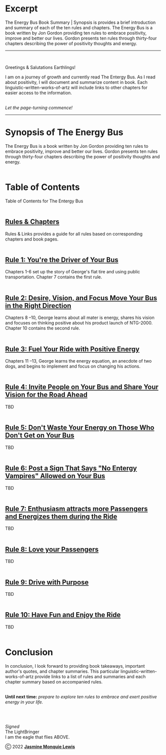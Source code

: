 # Excerpt 

The Energy Bus Book Summary | Synopsis is provides a brief introduction and summary of each of the ten rules and chapters. The Energy Bus is a book written by Jon Gordon providing ten rules to embrace positivity, improve and better our lives. Gordon presents ten rules through thirty-four chapters describing the power of positivity thoughts and energy.  

---
<br/> 

Greetings & Salutations Earthlings! 
<br/> 

I am on a journey of growth and currently read The Entergy Bus. As I read about positivity, I will document  and summarize content in book. Each linguistic-written-works-of-artz will include links to other chapters for easier access to the information.  
<br/> 

*Let the page-turning commence!* 

---

# Synopsis of The Energy Bus 
The Energy Bus is a book written by Jon Gordon providing ten rules to embrace positivity, improve and better our lives. Gordon presents ten rules through thirty-four chapters describing the power of positivity thoughts and energy. 
<br/> 
<br/> 

 
# Table of Contents 
Table of Contents for The Entergy Bus 
<br/> 
<br/> 


## [Rules & Chapters]() 
Rules & Links provides a guide for all rules based on corresponding chapters and book pages. 
<br/> 
<br/> 


## [Rule 1: You're the Driver of Your Bus]() 
Chapters 1-6 set up the story of George's flat tire and using public transportation. Chapter 7 contains the first rule.
<br/> 
<br/> 

## [Rule 2: Desire, Vision, and Focus Move Your Bus in the Right Direction]()
Chapters 8 –10, George learns about all mater is energy, shares his vision and focuses on thinking positive about his product launch of NTG-2000. Chapter 10 contains the second rule.
<br/> 
<br/> 

## [Rule 3: Fuel Your Ride with Positive Energy]()
Chapters 11 –13,  George learns the energy equation, an anecdote of two dogs, and begins to implement and focus on changing his actions.
<br/>
<br/> 

## [Rule 4: Invite People on Your Bus and Share Your Vision for the Road Ahead]() 
TBD
<br/>
<br/> 

## [Rule 5: Don't Waste Your Energy on Those Who Don't Get on Your Bus]()
TBD
<br/>
<br/> 

## [Rule 6: Post a Sign That Says "No Entergy Vampires" Allowed on Your Bus]() 
TBD
<br/>
<br/>

## [Rule 7: Enthusiasm attracts more Passengers and Energizes them during the Ride]() 
TBD
<br/> 
<br/>

## [Rule 8: Love your Passengers]() 
TBD 
<br/> 
<br/>

## [Rule 9: Drive with Purpose]() 
TBD 
<br/> 
<br/>

## [Rule 10: Have Fun and Enjoy the Ride]() 
TBD 
<br/> 
<br/>

# Conclusion 

In conclusion, I look forward to providing book takeaways, important author's quotes, and chapter summaries. This particular linguistic-written-works-of-artz provide links to a list of rules and summaries and each chapter summary based on accompanied rules. 
<br/> 
<br/> 

**Until next time:**  *prepare to explore ten rules to embrace and exert positive energy in your life.* 

<br/> 
<br/>

*Signed*<br/> 
The LightBringer<br/> 
I am the eagle that flies ABOVE. 
<br/> 


Ⓒ 2022 [**Jasmine Monquie Lewis**]( https://jasminemonquie.tech/) 
